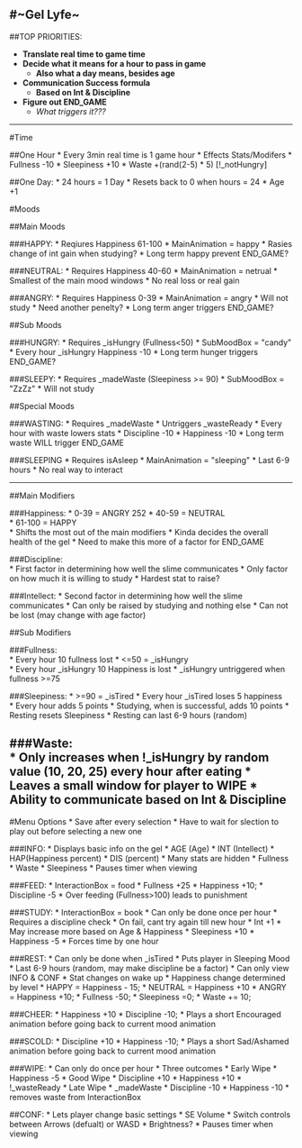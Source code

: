 #~Gel Lyfe~
---

##TOP PRIORITIES:
* **Translate real time to game time**
* **Decide what it means for a hour to pass in game**
	* **Also what a day means, besides age**
* **Communication Success formula** 
	* **Based on Int & Discipline**
* **Figure out END_GAME**
	* *What triggers it???* 

---

#Time

##One Hour
	* Every 3min real time is 1 game hour
	* Effects Stats/Modifers
		* Fullness -10
		* Sleepiness +10
		* Waste +(rand(2-5) * 5) [!_notHungry]

##One Day:
	* 24 hours = 1 Day
	* Resets back to 0 when hours = 24
	* Age +1

#Moods

##Main Moods  
	
###HAPPY:
	* Reqiures Happiness 61-100
	* MainAnimation = happy
	* Rasies change of int gain when studying?
	* Long term happy prevent END_GAME?

###NEUTRAL:
	* Requires Happiness 40-60
	* MainAnimation = netrual
	* Smallest of the main mood windows
	* No real loss or real gain

###ANGRY:
	* Requires Happiness 0-39
	* MainAnimation = angry
	* Will not study
		* Need another penelty?
	* Long term anger triggers END_GAME?

##Sub Moods

###HUNGRY:
	* Requires _isHungry (Fullness<50)
	* SubMoodBox = "candy" 
	* Every hour _isHungry Happiness -10
	* Long term hunger triggers END_GAME?

###SLEEPY:
	* Requires _madeWaste (Sleepiness >= 90)
	* SubMoodBox = "ZzZz"
	* Will not study

##Special Moods

###WASTING:
	* Requires _madeWaste
	* Untriggers _wasteReady
	* Every hour with waste lowers stats
		* Discipline -10
		* Happiness -10
	* Long term waste WILL trigger END_GAME

###SLEEPING
	* Requires isAsleep
	* MainAnimation = "sleeping"
	* Last 6-9 hours 
	* No real way to interact

---


##Main Modifiers

###Happiness:
		* 0-39 = ANGRY   252
	  	* 40-59 = NEUTRAL  
	  	* 61-100 = HAPPY  
	* Shifts the most out of the main modifiers
	* Kinda decides the overall health of the gel
		* Need to make this more of a factor for END_GAME

###Discipline:  
	* First factor in determining how well the slime communicates
	* Only factor on how much it is willing to study
	* Hardest stat to raise?

###Intellect:
	* Second factor in determining how well the slime communicates
	* Can only be raised by studying and nothing else
	* Can not be lost (may change with age factor)


##Sub Modifiers

###Fullness:  
	* Every hour 10 fullness lost
	* <=50 = _isHungry  
	* Every hour _isHungry 10 Happiness is lost
	* _isHungry untriggered when fullness >=75

###Sleepiness:
	* >=90 = _isTired
	* Every hour _isTired loses 5 happiness  
	* Every hour adds 5 points
	* Studying, when is successful, adds 10 points
	* Resting resets Sleepiness
	* Resting can last 6-9 hours (random)

###Waste:  
	* Only increases when !_isHungry by random value (10, 20, 25) every hour after eating
	* Leaves a small window for player to WIPE
	* Ability to communicate based on Int & Discipline
---

#Menu Options
	* Save after every selection
	* Have to wait for slection to play out before selecting a new one

###INFO:
	* Displays basic info on the gel
		* AGE (Age)
		* INT (Intellect)
		* HAP(Happiness percent)
		* DIS (percent)
	* Many stats are hidden
		* Fullness
		* Waste
		* Sleepiness
	* Pauses timer when viewing

###FEED:
	* InteractionBox = food
	* Fullness +25
	* Happiness +10;
	* Discipline -5
	* Over feeding (Fullness>100) leads to punishment

###STUDY:
	* InteractionBox = book
	* Can only be done once per hour
	* Requires a discipline check
		* On fail, cant try again till new hour
	* Int +1
		* May increase more based on Age & Happiness
	* Sleepiness +10
	* Happiness -5
	* Forces time by one hour

###REST:
	* Can only be done when _isTired
	* Puts player in Sleeping Mood
		* Last 6-9 hours (random, may make discipline be a factor)
		* Can only view INFO & CONF
		* Stat changes on wake up
            * Happiness change determined by level
                * HAPPY = Happiness - 15;
                * NEUTRAL = Happiness +10
                * ANGRY = Happiness +10;
            * Fullness -50;
            * Sleepiness =0;
            * Waste += 10;

###CHEER:
	* Happiness +10
	* Discipline -10;
	* Plays a short Encouraged animation before going back to current mood animation

###SCOLD:
	* Discipline +10
	* Happiness -10;
	* Plays a short Sad/Ashamed animation before going back to current mood animation

###WIPE:
	* Can only do once per hour
	* Three outcomes
		* Early Wipe
			* Happiness -5
		* Good Wipe
			* Discipline +10
			* Happiness +10
			* !_wasteReady
		* Late Wipe
			* _madeWaste
			* Discipline -10
			* Happiness -10
			* removes waste from InteractionBox

##CONF:
	* Lets player change basic settings
		* SE Volume
		* Switch controls between Arrows (defualt) or WASD
		* Brightness?
	* Pauses timer when viewing
